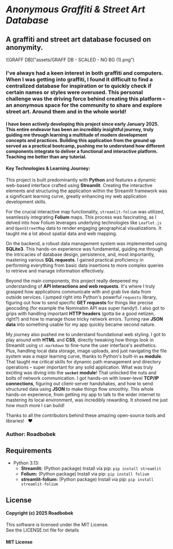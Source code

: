 # *Anonymous Graffiti & Street Art Database*

## A graffiti and street art database focused on anonymity.  

![GRAFF DB]("assets/GRAFF DB - SCALED - NO BG (1).png")

### I've always had a keen interest in both graffiti and computers. When I was getting into graffiti, I found it difficult to find a centralized database for inspiration or to quickly check if certain names or styles were overused. This personal challenge was the driving force behind creating this platform – an anonymous space for the community to share and explore street art. Around them and in the whole world!

#### I have been actively developing this project since early January 2025. This entire endeavor has been an incredibly insightful journey, truly guiding me through learning a multitude of modern development concepts and practices. Building this application from the ground up served as a practical bootcamp, pushing me to understand how different components integrate to deliver a functional and interactive platform. Teaching me better than any tutorial.

#### Key Technologies & Learning Journey:

This project is built predominantly with **Python** and features a dynamic web-based interface crafted using **Streamlit**. Creating the interactive elements and structuring the application within the Streamlit framework was a significant learning curve, greatly enhancing my web application development skills.

For the crucial interactive map functionality, `streamlit-folium` was utilized, seamlessly integrating **Folium** maps. This process was fascinating, as I delved into how Folium leverages underlying technologies like `Leaflet.js` and `OpenStreetMap` data to render engaging geographical visualizations. It taught me a lot about spatial data and web mapping.

On the backend, a robust data management system was implemented using **SQLite3**. This hands-on experience was fundamental, guiding me through the intricacies of database design, persistence, and, most importantly, mastering various **SQL requests**. I gained practical proficiency in performing everything from basic data insertions to more complex queries to retrieve and manage information effectively.

Beyond the main components, this project really deepened my understanding of **API interactions and web requests**. It's where I truly grasped how applications communicate with and grab live data from outside services. I jumped right into Python's powerful `requests` library, figuring out how to send specific **GET requests** for things like precise geocoding (for example the Nominatim API was super handy!). I also got to grips with handling important **HTTP headers** (gotta be a good netizen, right?) and how to manage those tricky network errors. Turning raw **JSON data** into something usable for my app quickly became second nature.

My journey also pushed me to understand foundational web styling. I got to play around with **HTML** and **CSS**, directly tweaking how things look in Streamlit using `st.markdown` to fine-tune the user interface's aesthetics. Plus, handling local data storage, image uploads, and just navigating the file system was a major learning curve, thanks to Python's built-in **`os` module**. That taught me critical skills for dynamic path management and directory operations – super important for any solid application. What was truly exciting was diving into the **`socket` module**! That unlocked the nuts and bolts of network communication. I got hands-on with lower-level **TCP/IP connections**, figuring out client-server handshakes, and how to send structured data using **JSON** to make things flow smoothly. This whole hands-on experience, from getting my app to talk to the wider internet to mastering its local environment, was incredibly rewarding. It showed me just how much more I can build!

Thanks to all the contributors behind these amazing open-source tools and libraries! &nbsp;&nbsp;❤

### Author: Roadbobek

## Requirements

* Python 3.13:
    * **Streamlit:** (Python package) Install via pip: `pip install streamlit`
    * **Folium:** (Python package) Install via pip: `pip install folium`
    * **streamlit-folium:** (Python package) Install via pip: `pip install streamlit-folium`

## License

#### Copyright (c) 2025 Roadbobek

This software is licensed under the MIT License. <br>
See the LICENSE.txt file for details

#### MIT License